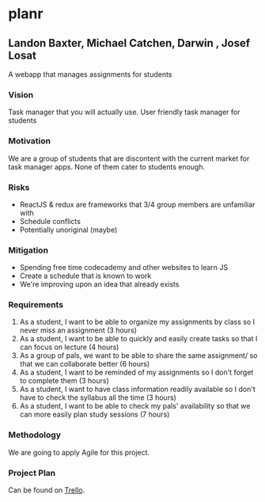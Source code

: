 # planr
## Landon Baxter, Michael Catchen, Darwin , Josef Losat

A webapp that manages assignments for students

### Vision
Task manager that you will actually use.
User friendly task manager for students

### Motivation 
We are a group of students that are discontent with the current market for task manager apps. None of them cater to students enough.

### Risks
+ ReactJS & redux are frameworks that 3/4 group members are unfamiliar with
+ Schedule conflicts
+ Potentially unoriginal (maybe)

### Mitigation 
+ Spending free time codecademy and other websites to learn JS
+ Create a schedule that is known to work
+ We're improving upon an idea that already exists

### Requirements

1. As a student, I want to be able to organize my assignments by class so I never miss an assignment (3 hours)   
2. As a student, I want to be able to quickly and easily create tasks so that I can focus on lecture (4 hours)  
3. As a group of pals, we want to be able to share the same assignment/ so that we can collaborate better (6 hours)  
4. As a student, I want to be reminded of my assignments so I don't forget to complete them (3 hours)  
5. As a student, I want to have class information readily available so I don't have to check the syllabus all the time (3 hours)      
6. As a student, I want to be able to check my pals' availability so that we can more easily plan study sessions (7 hours)    
  
### Methodology

We are going to apply Agile for this project.

### Project Plan

Can be found on [Trello](https://trello.com/b/ep7GrBzb/planr).
